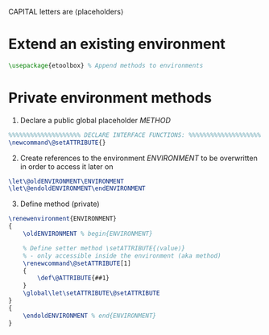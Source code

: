 CAPITAL letters are ⟨placeholders⟩

# Extend an existing environment 

```latex
\usepackage{etoolbox} % Append methods to environments
```

# Private environment methods

1. Declare a public global placeholder _METHOD_

```latex
%%%%%%%%%%%%%%%%%%%% DECLARE INTERFACE FUNCTIONS: %%%%%%%%%%%%%%%%%%%%
\newcommand\@setATTRIBUTE{}
```

2. Create references to the environment _ENVIRONMENT_ to be overwritten in order to access it later on

```latex
\let\@oldENVIRONMENT\ENVIRONMENT
\let\@endoldENVIRONMENT\endENVIRONMENT
```

3. Define method (private)

```latex
\renewenvironment{ENVIRONMENT}
{
    \oldENVIRONMENT % begin{ENVIRONMENT}

    % Define setter method \setATTRIBUTE{⟨value⟩}
    % - only accessible inside the environment (aka method)
    \renewcommand\@setATTRIBUTE[1]
    {
        \def\@ATTRIBUTE{##1}
    }
    \global\let\setATTRIBUTE\@setATTRIBUTE
}
{
    \endoldENVIRONMENT % end{ENVIRONMENT}
}
```